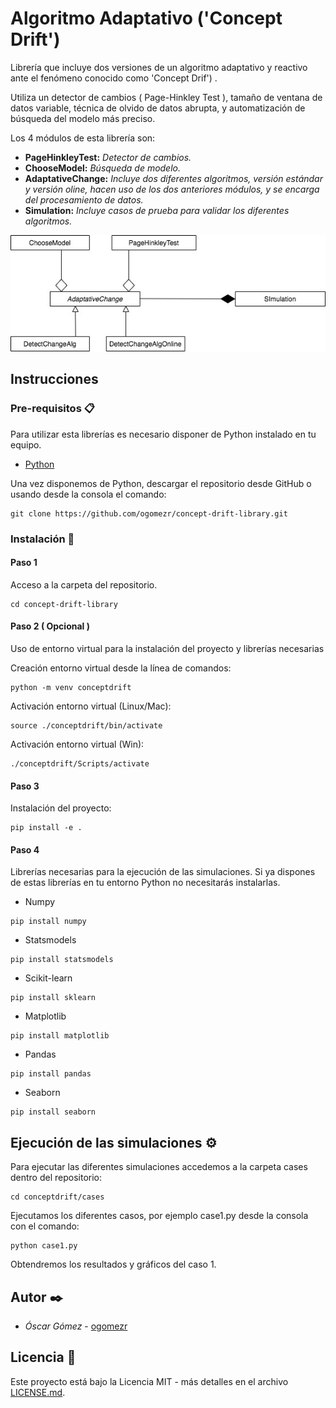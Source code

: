 # Algoritmo Adaptativo ('Concept Drift')

Librería que incluye dos versiones de un algoritmo adaptativo y reactivo ante el fenómeno conocido como 'Concept Drif') .

Utiliza un detector de cambios ( Page-Hinkley Test ), tamaño de ventana de datos variable, técnica de olvido de datos abrupta, y automatización de búsqueda del modelo más preciso.

Los 4 módulos de esta librería son:
* **PageHinkleyTest:**  *Detector de cambios.* 
* **ChooseModel:**  *Búsqueda de modelo.*  
* **AdaptativeChange:**  *Incluye dos diferentes algoritmos, versión estándar y versión oline, hacen uso de los dos anteriores módulos, y se encarga del procesamiento de datos.* 
* **Simulation:**  *Incluye casos de prueba para validar los diferentes algoritmos.*  

![Alt text](img/uml.jpeg)

## Instrucciones 

### Pre-requisitos 📋

Para utilizar esta librerías es necesario disponer de Python instalado en tu equipo. 
* [Python](https://www.python.org/downloads/)

Una vez disponemos de Python, descargar el repositorio desde GitHub o usando desde la consola el comando:

```
git clone https://github.com/ogomezr/concept-drift-library.git
```


### Instalación 🔧

#### Paso 1
Acceso a la carpeta del repositorio.
```
cd concept-drift-library
```
#### Paso 2 ( Opcional ) 
Uso de entorno virtual para la instalación del proyecto y librerías necesarias

Creación entorno virtual desde la línea de comandos:
```
python -m venv conceptdrift
```
Activación entorno virtual (Linux/Mac):

```
source ./conceptdrift/bin/activate
```
Activación entorno virtual (Win):

```
./conceptdrift/Scripts/activate
```

#### Paso 3
Instalación del proyecto:
```
pip install -e .
```

#### Paso 4
Librerías necesarias para la ejecución de las simulaciones.
Si ya dispones de estas librerías en tu entorno Python no necesitarás instalarlas.
* Numpy
```
pip install numpy
```
* Statsmodels
```
pip install statsmodels
```
* Scikit-learn
```
pip install sklearn
```
* Matplotlib
```
pip install matplotlib
```

* Pandas
```
pip install pandas
```

* Seaborn
```
pip install seaborn
```

## Ejecución de las simulaciones ⚙️

Para ejecutar las diferentes simulaciones accedemos a la carpeta cases dentro del repositorio:
```
cd conceptdrift/cases
```
Ejecutamos los diferentes casos, por ejemplo case1.py desde la consola con el comando:

```
python case1.py
```
Obtendremos los resultados y gráficos del caso 1.
## Autor ✒️



* *Óscar Gómez* - [ogomezr](https://github.com/ogomezr)
 


## Licencia 📄

Este proyecto está bajo la Licencia MIT - más detalles en el archivo [LICENSE.md](LICENSE.md).
